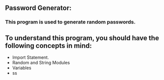 ## Password Generator:
### This program is used to generate random passwords.

## To understand this program, you should have the following concepts in mind: 
- Import Statement.
- Random and String Modules
- Variables
- ss
